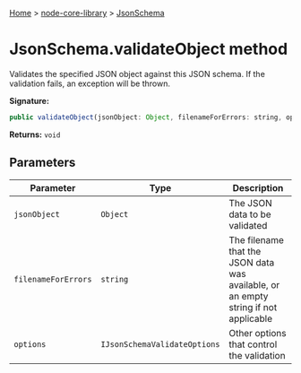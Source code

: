 <!-- docId=node-core-library.jsonschema.validateobject -->

[Home](./index.md) &gt; [node-core-library](./node-core-library.md) &gt; [JsonSchema](./node-core-library.jsonschema.md)

# JsonSchema.validateObject method

Validates the specified JSON object against this JSON schema. If the validation fails, an exception will be thrown.

**Signature:**
```javascript
public validateObject(jsonObject: Object, filenameForErrors: string, options?: IJsonSchemaValidateOptions): void;
```
**Returns:** `void`


## Parameters

|  Parameter | Type | Description |
|  --- | --- | --- |
|  `jsonObject` | `Object` | The JSON data to be validated |
|  `filenameForErrors` | `string` | The filename that the JSON data was available, or an empty string if not applicable |
|  `options` | `IJsonSchemaValidateOptions` | Other options that control the validation |


